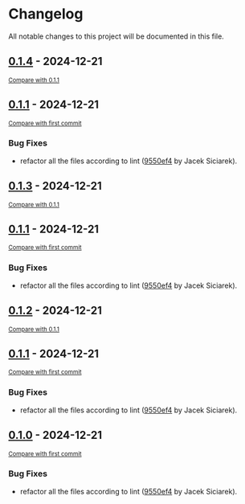 # Changelog

All notable changes to this project will be documented in this file.

<!-- insertion marker -->
## [0.1.4](https://github.com/siciarek/lgca/tags/0.1.4) - 2024-12-21

<small>[Compare with 0.1.1](https://github.com/siciarek/lgca/compare/0.1.1...0.1.4)</small>

## [0.1.1](https://github.com/siciarek/lgca/tags/0.1.1) - 2024-12-21

<small>[Compare with first commit](https://github.com/siciarek/lgca/compare/dc97d553495089fbe14ea836e2008177ec851658...0.1.1)</small>

### Bug Fixes

- refactor all the files according to lint ([9550ef4](https://github.com/siciarek/lgca/commit/9550ef412cf72099f2943b2142863f19d22562a3) by Jacek Siciarek).

## [0.1.3](https://github.com/siciarek/lgca/tags/0.1.3) - 2024-12-21

<small>[Compare with 0.1.1](https://github.com/siciarek/lgca/compare/0.1.1...0.1.3)</small>

## [0.1.1](https://github.com/siciarek/lgca/tags/0.1.1) - 2024-12-21

<small>[Compare with first commit](https://github.com/siciarek/lgca/compare/dc97d553495089fbe14ea836e2008177ec851658...0.1.1)</small>

### Bug Fixes

- refactor all the files according to lint ([9550ef4](https://github.com/siciarek/lgca/commit/9550ef412cf72099f2943b2142863f19d22562a3) by Jacek Siciarek).

## [0.1.2](https://github.com/siciarek/lgca/tags/0.1.2) - 2024-12-21

<small>[Compare with 0.1.1](https://github.com/siciarek/lgca/compare/0.1.1...0.1.2)</small>

## [0.1.1](https://github.com/siciarek/lgca/tags/0.1.1) - 2024-12-21

<small>[Compare with first commit](https://github.com/siciarek/lgca/compare/dc97d553495089fbe14ea836e2008177ec851658...0.1.1)</small>

### Bug Fixes

- refactor all the files according to lint ([9550ef4](https://github.com/siciarek/lgca/commit/9550ef412cf72099f2943b2142863f19d22562a3) by Jacek Siciarek).


## [0.1.0](https://github.com/siciarek/lgca/tags/0.1.0) - 2024-12-21

<small>[Compare with first commit](https://github.com/siciarek/lgca/compare/dc97d553495089fbe14ea836e2008177ec851658...0.1.0)</small>

### Bug Fixes

- refactor all the files according to lint ([9550ef4](https://github.com/siciarek/lgca/commit/9550ef412cf72099f2943b2142863f19d22562a3) by Jacek Siciarek).
